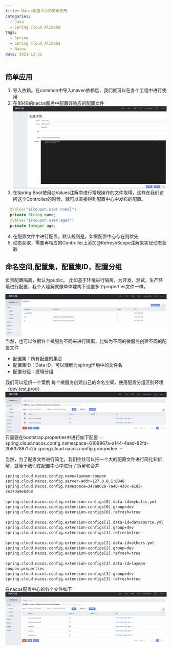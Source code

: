 ```yaml
---
title: Nacos配置中心的简单使用
categories:
  - Java
  - Spring Cloud Alibaba
tags:
  - Spring
  - Spring Cloud Alibaba
  - Nacos
date: 2021-12-22
---
```


## 简单应用
1. 导入依赖。在common中导入maven依赖后，我们就可以在各个工程中进行使用
2. 在8848的nacos服务中配置好响应的配置文件
![0001](/subject/layman-cloud/cloud-3-nacos.png)
3. 在Spring Boot使用@Values注解中进行常规操作的文件取得，这样在我们访问这个Controller的时候，就可以直接得到配置中心中发布的配置。
```java
  @Value("${coupon.user.name}")
  private String name;
  @Value("${coupon.user.age}")
  private Integer age;
```
4. 在配置文件中进行配置，默认规则是，如果配置中心存在则优先
5. 动态获取，需要再相应的Controller上添加@RefreshScope注解来实现动态获取

## 命名空间,配置集，配置集ID，配置分组
负责配置隔离，默认为public。
比如基于环境进行隔离，为开发，测试，生产环境进行配置，我个人理解就像单体建构下设置多个properties文件一样。

![0001](/subject/layman-cloud/nacos-namespace.png)
当然，也可以依据各个微服务不同来进行隔离，比如为不同的微服务创建不同的配置文件
* 配置集：所有配置的集合
* 配置集ID：Data ID，可以理解为spirng环境中的文件名
* 配置分组：逻辑分组

我们可以组织一个案例
每个微服务创建自己的命名空间，使用配置分组区别环境（dev,test,prod）
![0001](/subject/layman-cloud/nacos-group.png)
只需要在bootstrap.properties中进行如下配置
···
spring.cloud.nacos.config.namespace=6109967a-a144-4aad-82fd-2b837887fc2a
spring.cloud.nacos.config.group=dev
···

当然，为了配置文件进行简化，我们往往可以把一个大的配置文件进行简化和拆解，就等于我们在配置中心中进行了拆解和合并
```
spring.cloud.nacos.config.name=layman-coupon
spring.cloud.nacos.config.server-addr=127.0.0.1:8848
spring.cloud.nacos.config.namespace=347a8628-7a40-430c-a1d2-3e17da9ebdb8

spring.cloud.nacos.config.extension-configs[0].data-id=mybatis.yml
spring.cloud.nacos.config.extension-configs[0].group=dev
spring.cloud.nacos.config.extension-configs[0].refresh=true

spring.cloud.nacos.config.extension-configs[1].data-id=datasource.yml
spring.cloud.nacos.config.extension-configs[1].group=dev
spring.cloud.nacos.config.extension-configs[1].refresh=true

spring.cloud.nacos.config.extension-configs[2].data-id=others.yml
spring.cloud.nacos.config.extension-configs[2].group=dev
spring.cloud.nacos.config.extension-configs[2].refresh=true

spring.cloud.nacos.config.extension-configs[3].data-id=layman-coupon.properties
spring.cloud.nacos.config.extension-configs[3].group=dev
spring.cloud.nacos.config.extension-configs[3].refresh=true

```
在nacos配置中心的各个文件如下
![0001](/subject/layman-cloud/nacos-ymls.png)
